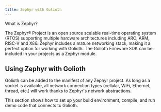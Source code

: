 ```yaml
---
title: Zephyr with Golioth
---
```


What is Zephyr?

The Zephyr&reg; Project is an open source scalable real-time operating system
(RTOS) supporting multiple hardware architectures including ARC, ARM, RISC-V and
X86. Zephyr includes a mature networking stack, making it a perfect option for
working with Golioth. The Golioth Firmware SDK can be included in your projects
as a Zephyr module.

## Using Zephyr with Golioth

Golioth can be added to the manifest of any Zephyr project. As long as a socket
is available, all network connection types (cellular, WiFi, Ethernet, thread,
etc.) will work thanks to Zephyr's network abstractions.

This section shows how to set up your build environment, compile, and run demo
code that connects to Golioth.

